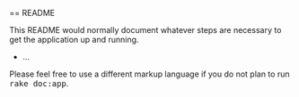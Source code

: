 == README

This README would normally document whatever steps are necessary to get the
application up and running.



















* ...


Please feel free to use a different markup language if you do not plan to run
<tt>rake doc:app</tt>.
